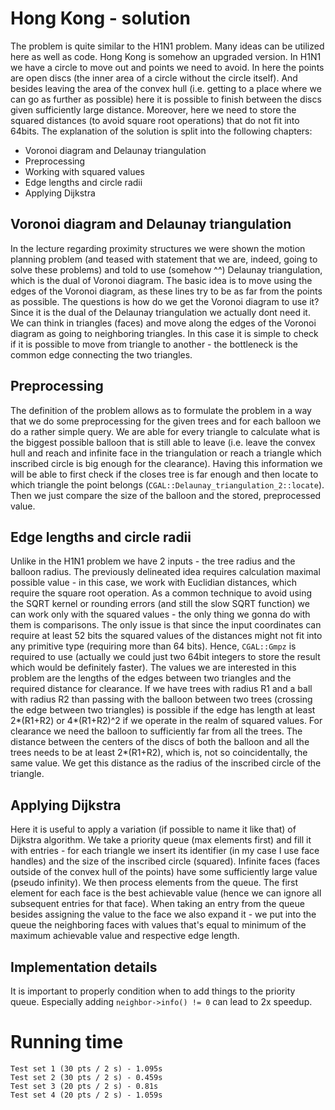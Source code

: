 # Hong Kong - solution
The problem is quite similar to the H1N1 problem. Many ideas can be utilized here as well as code. Hong Kong is somehow an upgraded version. In H1N1 we have a circle to move out and points we need to avoid. In here the points are open discs (the inner area of a circle without the circle itself). And besides leaving the area of the convex hull (i.e. getting to a place where we can go as further as possible) here it is possible to finish between the discs given sufficiently large distance. Moreover, here we need to store the squared distances (to avoid square root operations) that do not fit into 64bits. The explanation of the solution is split into the following chapters:
- Voronoi diagram and Delaunay triangulation
- Preprocessing
- Working with squared values
- Edge lengths and circle radii
- Applying Dijkstra

## Voronoi diagram and Delaunay triangulation
In the lecture regarding proximity structures we were shown the motion planning problem (and teased with statement that we are, indeed, going to solve these problems) and told to use (somehow ^^) Delaunay triangulation, which is the dual of Voronoi diagram. The basic idea is to move using the edges of the Voronoi diagram, as these lines try to be as far from the points as possible. The questions is how do we get the Voronoi diagram to use it? Since it is the dual of the Delaunay triangulation we actually dont need it. We can think in triangles (faces) and move along the edges of the Voronoi diagram as going to neighboring triangles. In this case it is simple to check if it is possible to move from triangle to another - the bottleneck is the common edge connecting the two triangles.

## Preprocessing
The definition of the problem allows as to formulate the problem in a way that we do some preprocessing for the given trees and for each balloon we do a rather simple query. We are able for every triangle to calculate what is the biggest possible balloon that is still able to leave (i.e. leave the convex hull and reach and infinite face in the triangulation or reach a triangle which inscribed circle is big enough for the clearance). Having this information we will be able to first check if the closes tree is far enough and then locate to which triangle the point belongs (`CGAL::Delaunay_triangulation_2::locate`). Then we just compare the size of the balloon and the stored, preprocessed value.

## Edge lengths and circle radii
Unlike in the H1N1 problem we have 2 inputs - the tree radius and the balloon radius. The previously delineated idea requires calculation maximal possible value - in this case, we work with Euclidian distances, which require the square root operation. As a common technique to avoid using the SQRT kernel or rounding errors (and still the slow SQRT function) we can work only with the squared values - the only thing we gonna do with them is comparisons. The only issue is that since the input coordinates can require at least 52 bits the squared values of the distances might not fit into any primitive type (requiring more than 64 bits). Hence, `CGAL::Gmpz` is required to use (actually we could just two 64bit integers to store the result which would be definitely faster).
The values we are interested in this problem are the lengths of the edges between two triangles and the required distance for clearance. If we have trees with radius R1 and a ball with radius R2 than passing with the balloon between two trees (crossing the edge between two triangles) is possible if the edge has length at least 2\*(R1+R2) or 4\*(R1+R2)^2 if we operate in the realm of squared values. For clearance we need the balloon to sufficiently far from all the trees. The distance between the centers of the discs of both the balloon and all the trees needs to be at least 2\*(R1+R2), which is, not so coincidentally, the same value. We get this distance as the radius of the inscribed circle of the triangle.

## Applying Dijkstra
Here it is useful to apply a variation (if possible to name it like that) of Dijkstra algorithm. We take a priority queue (max elements first) and fill it with entries - for each triangle we insert its identifier (in my case I use face handles) and the size of the inscribed circle (squared). Infinite faces (faces outside of the convex hull of the points) have some sufficiently large value (pseudo infinity). We then process elements from the queue. The first element for each face is the best achievable value (hence we can ignore all subsequent entries for that face). When taking an entry from the queue besides assigning the value to the face we also expand it - we put into the queue the neighboring faces with values that's equal to minimum of the maximum achievable value and respective edge length.

## Implementation details
It is important to properly condition when to add things to the priority queue. Especially adding `neighbor->info() != 0` can lead to 2x speedup.

# Running time
    Test set 1 (30 pts / 2 s) - 1.095s
    Test set 2 (30 pts / 2 s) - 0.459s
    Test set 3 (20 pts / 2 s) - 0.81s
    Test set 4 (20 pts / 2 s) - 1.059s
